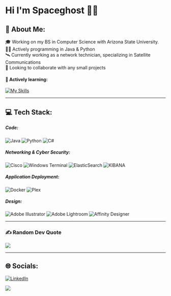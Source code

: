 # Hi I'm Spaceghost 🚀👻

## 💫 About Me:
🎓 Working on my BS in Computer Science with Arizona State University.<br>🧑‍💻 Actively programming in Java & Python<br>🛰️ Currently working as a network technician, specializing in Satellite Communications<br>🤝 Looking to collaborate with any small projects<br>

#### 🌱 Actively learning:

[![My Skills](https://skillicons.dev/icons?i=java,py,cs&theme=dark)](https://skillicons.dev)
__________________________________________________________________

## 💻 Tech Stack:
##### Code:
![Java](https://img.shields.io/badge/java-%23ED8B00.svg?style=for-the-badge&logo=openjdk&logoColor=white) ![Python](https://img.shields.io/badge/python-3670A0?style=for-the-badge&logo=python&logoColor=ffdd54) ![C#](https://img.shields.io/badge/c%23-%23239120.svg?style=for-the-badge&logo=csharp&logoColor=white)
##### Networking & Cyber Security:
![Cisco](https://img.shields.io/badge/cisco-%23049fd9.svg?style=for-the-badge&logo=cisco&logoColor=black) ![Windows Terminal](https://img.shields.io/badge/Windows%20Terminal-%234D4D4D.svg?style=for-the-badge&logo=windows-terminal&logoColor=white) ![ElasticSearch](https://img.shields.io/badge/-ElasticSearch-005571?style=for-the-badge&logo=elasticsearch) ![KIBANA](https://img.shields.io/badge/kibana-005571.svg?style=for-the-badge&logo=kibana&logoColor=white&color=%23005571)
##### Application Deployment:
![Docker](https://img.shields.io/badge/docker-%230db7ed.svg?style=for-the-badge&logo=docker&logoColor=white)  ![Plex](https://img.shields.io/badge/plex-%23E5A00D.svg?style=for-the-badge&logo=plex&logoColor=white) 
##### Design:
![Adobe Illustrator](https://img.shields.io/badge/adobe%20illustrator-%23FF9A00.svg?style=for-the-badge&logo=adobe%20illustrator&logoColor=white) ![Adobe Lightroom](https://img.shields.io/badge/Adobe%20Lightroom-31A8FF.svg?style=for-the-badge&logo=Adobe%20Lightroom&logoColor=white) ![Affinity Designer](https://img.shields.io/badge/affinity%20designer-%231B72BE.svg?style=for-the-badge&logo=affinity-designer&logoColor=white)
__________________________________________________________________

### ✍️ Random Dev Quote
![](https://quotes-github-readme.vercel.app/api?type=horizontal&theme=radical)

---
## 🌐 Socials:
[![LinkedIn](https://img.shields.io/badge/LinkedIn-%230077B5.svg?logo=linkedin&logoColor=white)](https://linkedin.com/in/pallerad) 

[![](https://visitcount.itsvg.in/api?id=space-ghosts&icon=8&color=8)](https://visitcount.itsvg.in)

<!-- Proudly created with GPRM ( https://gprm.itsvg.in ) -->
